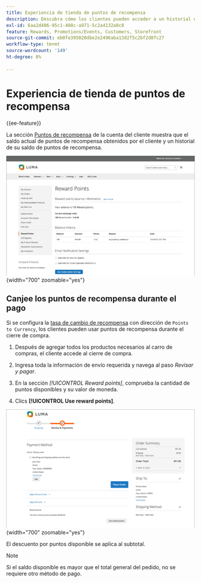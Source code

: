 ```yaml
---
title: Experiencia de tienda de puntos de recompensa
description: Descubra cómo los clientes pueden acceder a un historial de su saldo de puntos de recompensa en su cuenta de tienda.
exl-id: 6aa2d406-95c1-408c-a971-5c2a4132a0c8
feature: Rewards, Promotions/Events, Customers, Storefront
source-git-commit: eb0fe395020dbe2e2496aba13d2f5c2bf2d0fc27
workflow-type: tm+mt
source-wordcount: '149'
ht-degree: 0%

---
```


# Experiencia de tienda de puntos de recompensa

{{ee-feature}}

La sección [Puntos de recompensa](rewards-loyalty.md) de la cuenta del cliente muestra que el saldo actual de puntos de recompensa obtenidos por el cliente y un historial de su saldo de puntos de recompensa.

![Puntos de recompensa](./assets/account-dashboard-reward-points.png){width="700" zoomable="yes"}

## Canjee los puntos de recompensa durante el pago

Si se configura la [tasa de cambio de recompensa](reward-exchange-rates.md) con dirección de `Points to Currency`, los clientes pueden usar puntos de recompensa durante el cierre de compra.

1. Después de agregar todos los productos necesarios al carro de compras, el cliente accede al cierre de compra.

1. Ingresa toda la información de envío requerida y navega al paso _Revisar y pagar_.

1. En la sección _[!UICONTROL Reward points]_, comprueba la cantidad de puntos disponibles y su valor de moneda.

1. Clics **[!UICONTROL Use reward points]**.

![Puntos de recompensa al pagar](./assets/reward-points-on-checkout.png){width="700" zoomable="yes"}

El descuento por puntos disponible se aplica al subtotal.

>[!NOTE]
>
>Si el saldo disponible es mayor que el total general del pedido, no se requiere otro método de pago.
